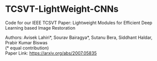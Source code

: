 # TCSVT-LightWeight-CNNs
Code for our IEEE TCSVT Paper: Lightweight Modules for Efficient Deep Learning based Image Restoration

Authors: Avisek Lahiri*, Sourav Bairagya*, Sutanu Bera, Siddhant Haldar, Prabir Kumar Biswas <br/>
(* equal contribution) <br/>
Paper Link: https://arxiv.org/abs/2007.05835
